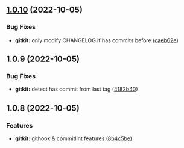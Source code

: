 ## [1.0.10](https://github.com/gialynguyen/monostack/compare/gitkit@1.0.9...gitkit@1.0.10) (2022-10-05)


### Bug Fixes

* **gitkit:** only modify CHANGELOG if has commits before ([caeb62e](https://github.com/gialynguyen/monostack/commit/caeb62e7a40f685aba20fa1ace956d4a117111ca))



## 1.0.9 (2022-10-05)

### Bug Fixes

- **gitkit:** detect has commit from last tag ([4182b40](https://github.com/gialynguyen/monostack/commit/4182b40c279b395b5e67615efb69c4d21a82d9aa))

## 1.0.8 (2022-10-05)

### Features

- **gitkit:** githook & commitlint features ([8b4c5be](https://github.com/gialynguyen/monostack/commit/8b4c5be0764c2d822613ebaf33a3f05d26cb6aa0))
